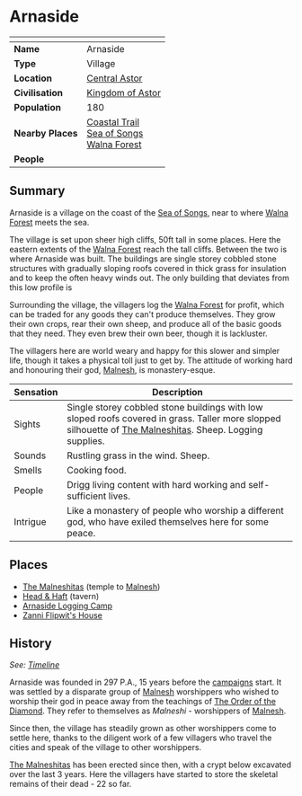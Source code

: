 # Arnaside

| []() | |
| --- | --- |
| **Name** | Arnaside |
| **Type** | Village |
| **Location** | [Central Astor](../regions/central-astor.md) |
| **Civilisation** | [Kingdom of Astor](../../civilisations/kingdom-of-astor/kingdom-of-astor.md) |
| **Population** | 180 |
| **Nearby Places** | [Coastal Trail](../roads/coastal-trail.md)<br>[Sea of Songs](../seas/sea-of-songs.md)<br>[Walna Forest](../forests/walna-forest.md) |
| **People** | |

## Summary

Arnaside is a village on the coast of the [Sea of Songs](../seas/sea-of-songs.md), near to where [Walna Forest](../forests/walna-forest.md) meets the sea.

The village is set upon sheer high cliffs, 50ft tall in some places. Here the eastern extents of the [Walna Forest](../forests/walna-forest.md) reach the tall cliffs. Between the two is where Arnaside was built. The buildings are single storey cobbled stone structures with gradually sloping roofs covered in thick grass for insulation and to keep the often heavy winds out. The only building that deviates from this low profile is 

Surrounding the village, the villagers log the [Walna Forest](../forests/walna-forest.md) for profit, which can be traded for any goods they can't produce themselves. They grow their own crops, rear their own sheep, and produce all of the basic goods that they need. They even brew their own beer, though it is lackluster.

The villagers here are world weary and happy for this slower and simpler life, though it takes a physical toll just to get by. The attitude of working hard and honouring their god, [Malnesh](../../gods/deities/malnesh.md), is monastery-esque.

| Sensation | Description |
| ---- | --- |
| Sights | Single storey cobbled stone buildings with low sloped roofs covered in grass. Taller more slopped silhouette of [The Malneshitas](../buildings/temples/the-malneshitas.md). Sheep. Logging supplies. |
| Sounds | Rustling grass in the wind. Sheep. |
| Smells | Cooking food. |
| People | Drigg living content with hard working and self-sufficient lives. |
| Intrigue | Like a monastery of people who worship a different god, who have exiled themselves here for some peace. |

## Places

- [The Malneshitas](../buildings/temples/the-malneshitas.md) (temple to [Malnesh](../../gods/deities/malnesh.md))
- [Head & Haft](../buildings/inns-taverns/head-and-haft.md) (tavern)
- [Arnaside Logging Camp](../structures/arnaside-logging-camp.md)
- [Zanni Flipwit's House](../buildings/zanni-flipwits-house.md)

## History

*See: [Timeline](../../history/timeline.md)*

Arnaside was founded in 297 P.A., 15 years before the [campaigns](../../../campaigns/README.md) start. It was settled by a disparate group of [Malnesh](../../gods/deities/malnesh.md) worshippers who wished to worship their god in peace away from the teachings of [The Order of the Diamond](../../organisations/the-order-of-the-diamond.md). They refer to themselves as *Malneshi* - worshippers of [Malnesh](../../gods/deities/malnesh.md).

Since then, the village has steadily grown as other worshippers come to settle here, thanks to the diligent work of a few villagers who travel the cities and speak of the village to other worshippers.

[The Malneshitas](../buildings/temples/the-malneshitas.md) has been erected since then, with a crypt below excavated over the last 3 years. Here the villagers have started to store the skeletal remains of their dead - 22 so far.
